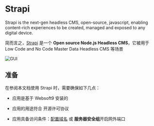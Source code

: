 # Strapi

Strapi is the next-gen headless CMS, open-source, javascript, enabling content-rich experiences to be created, managed and exposed to any digital device.

简而言之，[Strapi](https://strapi.io/) 是一个 **Open source Node.js Headless CMS**，它被用于 Low Code and No Code Master Data Headless CMS  等场景


![GUI](https://libs.websoft9.com/Websoft9/DocsPicture/zh/strapi/strapi-gui-websoft9.png)


## 准备

在参阅本文档使用 Strapi 时，需要确保如下几点：

- 应用是基于 Websoft9 安装的

- 应用的用途符合 [](https://opensource.org/licenses/MIT) 开源许可协议

- 应用具备访问条件：[配置域名](./guide/appsetdomain) 或 **服务器安全组**开启网外端口